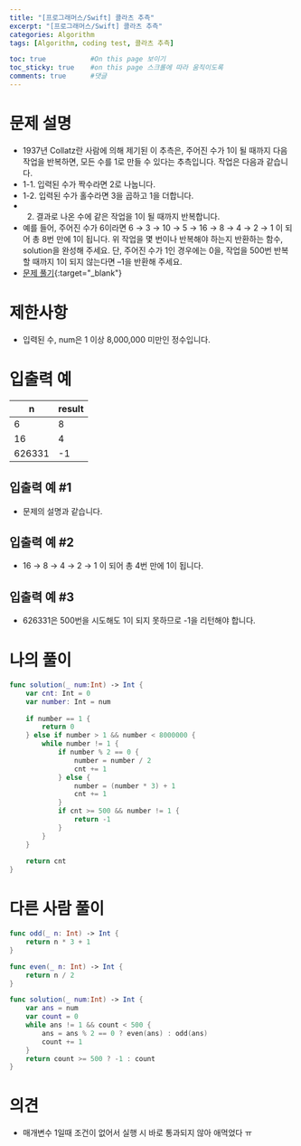 ```yaml
---
title: "[프로그래머스/Swift] 콜라츠 추측"
excerpt: "[프로그래머스/Swift] 콜라츠 추측"
categories: Algorithm
tags: [Algorithm, coding test, 콜라츠 추측]

toc: true           #On this page 보이기 
toc_sticky: true    #on this page 스크롤에 따라 움직이도록 
comments: true      #댓글
---
```

# 문제 설명 
- 1937년 Collatz란 사람에 의해 제기된 이 추측은, 주어진 수가 1이 될 때까지 다음 작업을 반복하면, 모든 수를 1로 만들 수 있다는 추측입니다. 작업은 다음과 같습니다.
- 1-1. 입력된 수가 짝수라면 2로 나눕니다. 
- 1-2. 입력된 수가 홀수라면 3을 곱하고 1을 더합니다. 
- 2. 결과로 나온 수에 같은 작업을 1이 될 때까지 반복합니다. 
- 예를 들어, 주어진 수가 6이라면 6 → 3 → 10 → 5 → 16 → 8 → 4 → 2 → 1 이 되어 총 8번 만에 1이 됩니다. 위 작업을 몇 번이나 반복해야 하는지 반환하는 함수, solution을 완성해 주세요. 단, 주어진 수가 1인 경우에는 0을, 작업을 500번 반복할 때까지 1이 되지 않는다면 –1을 반환해 주세요.
- [문제 풀기](https://school.programmers.co.kr/learn/courses/30/lessons/12943){:target="_blank"} 

# 제한사항
- 입력된 수, num은 1 이상 8,000,000 미만인 정수입니다.

# 입출력 예

|n|result|
|---|---|
|6|8|
|16|4|
|626331|-1|

## 입출력 예 #1 
- 문제의 설명과 같습니다.

## 입출력 예 #2 
- 16 → 8 → 4 → 2 → 1 이 되어 총 4번 만에 1이 됩니다.

## 입출력 예 #3 
- 626331은 500번을 시도해도 1이 되지 못하므로 -1을 리턴해야 합니다.

# 나의 풀이 
```swift 
func solution(_ num:Int) -> Int {
    var cnt: Int = 0
    var number: Int = num 
    
    if number == 1 {
        return 0 
    } else if number > 1 && number < 8000000 {
        while number != 1 {
            if number % 2 == 0 {
                number = number / 2
                cnt += 1
            } else {
                number = (number * 3) + 1
                cnt += 1 
            }
            if cnt >= 500 && number != 1 {
                return -1
            }
        }
    }
    
    return cnt
}
``` 
# 다른 사람 풀이 
```swift 
func odd(_ n: Int) -> Int {
    return n * 3 + 1
}

func even(_ n: Int) -> Int {
    return n / 2
}

func solution(_ num:Int) -> Int {
    var ans = num
    var count = 0
    while ans != 1 && count < 500 {
        ans = ans % 2 == 0 ? even(ans) : odd(ans)
        count += 1
    }
    return count >= 500 ? -1 : count
}
``` 

# 의견 
- 매개변수 1일때 조건이 없어서 실행 시 바로 통과되지 않아 애먹었다 ㅠ 
